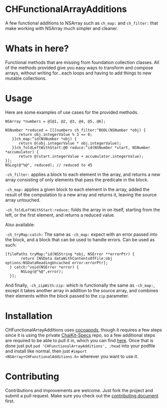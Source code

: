 CHFunctionalArrayAdditions
===========

A few functional additions to NSArray such as `ch_map:` and `ch_filter:` that make working with NSArray much simpler and cleaner.

Whats in here?
===========
Functional methods that are missing from foundation collection classes. All of the methods provided give you easy ways to transform and compose arrays, without writing for...each
loops and having to add things to new mutable collections.

Usage
===========
Here are some examples of use cases for the provided methods.
```
NSArray *numbers = @[@1, @2, @3, @4, @5, @6];

NSNumber *reduced = [[[numbers ch_filter:^BOOL(NSNumber *obj) {
      return obj.integerValue % 3 == 0;
   }]ch_map:^id(NSNumber *obj) {
      return @(obj.integerValue * obj.integerValue);
   }]ch_foldLeftWithStart:@0 reduce:^id(NSNumber *start, NSNumber *accumulator) {
      return @(start.integerValue + accumulator.integerValue);
}];
NSLog(@"%@", reduced); // reduced to 45
```

`-ch_filter:` applies a block to each element in the array, and returns a new array consisting of only elements that pass the predicate in the block.

`-ch_map:` applies a given block to each element in the array, added the result of the computation to a new array and returns it, leaving the source array untouched.

`-ch_foldLeftWithStart:reduce:` folds the array in on itself, starting from the left, or the first element, and returns a reduced value.

Also available:

`-ch_tryMap:catch:` The same as `-ch_map:` expect with an error passed into the block, and a block that can be used to handle errors. Can be used as such:
```
[filePaths tryMap:^id(NSString *obj, NSError **errorPtr) {
       return [NSData dataWithContentsOfFile:obj options:NSDataReadingUncached error:errorPtr];
  } catch:^void(NSError *error) {
       NSLog(@"%@",error);
  }];
```
 
 And finally, `-ch_zipWith:zip:` which is functionally the same as `-ch_map:`, except it takes another array in addition to the source array, and combines their elements within the block passed to the `zip` parameter.

Installation
===========
CHFunctionalArrayAdditions uses [cocoapods](http://cocoapods.org), though it requires a few steps since it is using the private [ChaiKit-Specs](https://github.com/chaione/ChaiKit-Specs) repo, so a few additional steps are required to be able to pull it in, which you can find [here](http://guides.cocoapods.org/making/private-cocoapods.html). Once that is done just put `pod 'CHFunctionalArrayAdditions', :head` into your podfile and install like normal. then just `#import <NSArray+CHFunctionalAdditions.h>` wherever you want to use it.

Contributing
===========
Contributions and improvements are welcome. Just fork the project and submit a pull request. Make sure you check out the [contributing document](http://github.com/chaione/CHFunctionalArrayAdditions/blob/master/CONTRIBUTING.md) first.

